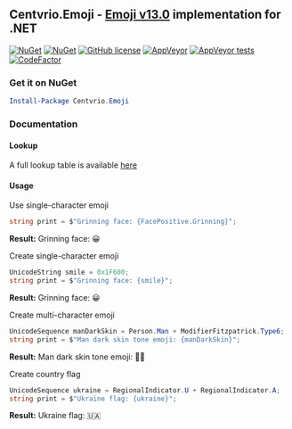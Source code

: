 ﻿## Centvrio.Emoji - [Emoji v13.0](http://unicode.org/Public/emoji/13.0/emoji-test.txt) implementation for .NET
[![NuGet](https://img.shields.io/nuget/v/Centvrio.Emoji.svg?style=flat-square)](https://www.nuget.org/packages/Centvrio.Emoji/)
[![NuGet](https://img.shields.io/nuget/dt/Centvrio.Emoji.svg?style=flat-square)](https://www.nuget.org/packages/Centvrio.Emoji/)
[![GitHub license](https://img.shields.io/github/license/Centvrio/Centvrio.Emoji.svg?style=flat-square)](https://github.com/Centvrio/Centvrio.Emoji/blob/master/LICENSE)
[![AppVeyor](https://img.shields.io/appveyor/ci/Centvrio/centvrio-emoji.svg?style=flat-square)](https://ci.appveyor.com/project/Centvrio/centvrio-emoji)
[![AppVeyor tests](https://img.shields.io/appveyor/tests/Centvrio/centvrio-emoji.svg?style=flat-square)](https://ci.appveyor.com/project/Centvrio/centvrio-emoji)
[![CodeFactor](https://www.codefactor.io/repository/github/centvrio/centvrio.emoji/badge?style=flat-square)](https://www.codefactor.io/repository/github/centvrio/centvrio.emoji)

### Get it on NuGet
```powershell
Install-Package Centvrio.Emoji
```

### Documentation

#### Lookup
A full lookup table is available [here](docs/Reference.md)

#### Usage
Use single-character emoji
```csharp
string print = $"Grinning face: {FacePositive.Grinning}";
```
**Result:** Grinning face: 😀

Create single-character emoji
```csharp
UnicodeString smile = 0x1F600;
string print = $"Grinning face: {smile}";
```
**Result:** Grinning face: 😀

Create multi-character emoji
```csharp
UnicodeSequence manDarkSkin = Person.Man + ModifierFitzpatrick.Type6;
string print = $"Man dark skin tone emoji: {manDarkSkin}";
```
**Result:** Man dark skin tone emoji: 👨🏿

Create country flag
```csharp
UnicodeSequence ukraine = RegionalIndicator.U + RegionalIndicator.A;
string print = $"Ukraine flag: {ukraine}";
```
**Result:** Ukraine flag: 🇺🇦